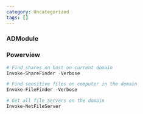 ```yaml
---
category: Uncategorized
tags: []
---
```

### ADModule
### Powerview
```powershell
# Find shares on host on current domain
Invoke-ShareFinder -Verbose

# Find sensitive files on computer in the domain
Invoke-FileFinder -Verbose

# Get all file Servers on the domain
Invoke-NetFileServer
```
